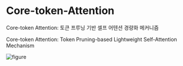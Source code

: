 # Core-token-Attention

Core-token Attention: 토큰 프루닝 기반 셀프 어텐션 경량화 메커니즘

Core-token Attention: Token Pruning-based Lightweight Self-Attention Mechanism


![figure](https://user-images.githubusercontent.com/76892989/185070394-3a0543d0-ec7e-4513-8218-a7675de33a94.png)

